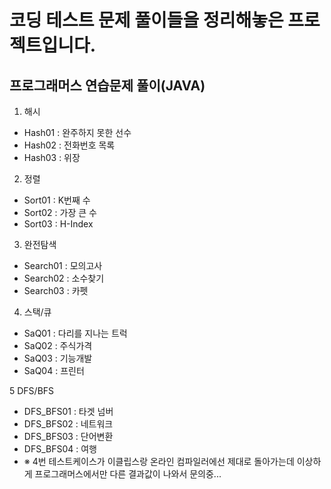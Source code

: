 
# 코딩 테스트 문제 풀이들을 정리해놓은 프로젝트입니다.

## 프로그래머스 연습문제 풀이(JAVA)
1. 해시
* Hash01 : 완주하지 못한 선수
*  Hash02 : 전화번호 목록 
* Hash03 : 위장

2. 정렬
*  Sort01 : K번째 수
* Sort02 : 가장 큰 수
* Sort03 : H-Index

3. 완전탐색
* Search01 :  모의고사
* Search02 : 소수찾기
* Search03 : 카펫

4. 스택/큐
* SaQ01 : 다리를 지나는 트럭
* SaQ02 : 주식가격
* SaQ03 : 기능개발
* SaQ04 : 프린터

5 DFS/BFS
* DFS_BFS01 : 타겟 넘버
* DFS_BFS02 : 네트워크
* DFS_BFS03 : 단어변환
* DFS_BFS04 : 여행
* ※ 4번 테스트케이스가 이클립스랑 온라인 컴파일러에선 제대로 돌아가는데 이상하게 프로그래머스에서만 다른 결과값이 나와서 문의중...
